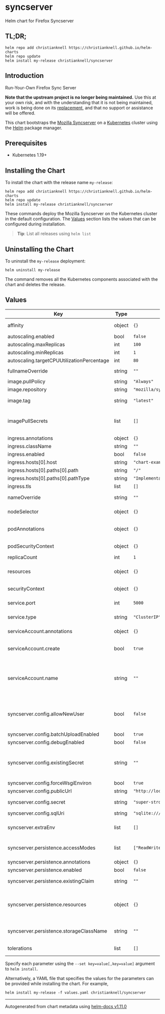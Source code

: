 # syncserver

Helm chart for Firefox Syncserver

## TL;DR;

```console
helm repo add christianknell https://christianknell.github.io/helm-charts
helm repo update
helm install my-release christianknell/syncserver
```

## Introduction

Run-Your-Own Firefox Sync Server

**Note that the upstream project is no longer being maintained.**
Use this at your own risk, and with the understanding that it is not being maintained, work is being done on its [replacement](https://github.com/mozilla-services/syncstorage-rs), and that no support or assistance will be offered.

This chart bootstraps the [Mozilla Syncserver](https://github.com/mozilla-services/syncserver) on a [Kubernetes](http://kubernetes.io) cluster using the [Helm](https://helm.sh) package manager.

## Prerequisites

- Kubernetes 1.19+

## Installing the Chart

To install the chart with the release name `my-release`:

```console
helm repo add christianknell https://christianknell.github.io/helm-charts
helm repo update
helm install my-release christianknell/syncserver
```

These commands deploy the Mozilla Syncserver on the Kubernetes cluster in the default configuration. The [Values](#values) section lists the values that can be configured during installation.

> **Tip**: List all releases using `helm list`

## Uninstalling the Chart

To uninstall the `my-release` deployment:

```console
helm uninstall my-release
```

The command removes all the Kubernetes components associated with the chart and deletes the release.

## Values

| Key                                        | Type   | Default                           | Description                                                                                                            |
| ------------------------------------------ | ------ | --------------------------------- | ---------------------------------------------------------------------------------------------------------------------- |
| affinity                                   | object | `{}`                              | Affinity settings for pod assignment                                                                                   |
| autoscaling.enabled                        | bool   | `false`                           |                                                                                                                        |
| autoscaling.maxReplicas                    | int    | `100`                             |                                                                                                                        |
| autoscaling.minReplicas                    | int    | `1`                               |                                                                                                                        |
| autoscaling.targetCPUUtilizationPercentage | int    | `80`                              |                                                                                                                        |
| fullnameOverride                           | string | `""`                              | String to fully override `"syncserver.fullname"`                                                                       |
| image.pullPolicy                           | string | `"Always"`                        | image pull policy                                                                                                      |
| image.repository                           | string | `"mozilla/syncserver"`            | image repository                                                                                                       |
| image.tag                                  | string | `"latest"`                        | Overrides the image tag                                                                                                |
| imagePullSecrets                           | list   | `[]`                              | If defined, uses a Secret to pull an image from a private Docker registry or repository.                               |
| ingress.annotations                        | object | `{}`                              |                                                                                                                        |
| ingress.className                          | string | `""`                              |                                                                                                                        |
| ingress.enabled                            | bool   | `false`                           |                                                                                                                        |
| ingress.hosts[0].host                      | string | `"chart-example.local"`           |                                                                                                                        |
| ingress.hosts[0].paths[0].path             | string | `"/"`                             |                                                                                                                        |
| ingress.hosts[0].paths[0].pathType         | string | `"ImplementationSpecific"`        |                                                                                                                        |
| ingress.tls                                | list   | `[]`                              |                                                                                                                        |
| nameOverride                               | string | `""`                              | Provide a name in place of `syncserver`                                                                                |
| nodeSelector                               | object | `{}`                              | Node labels for pod assignment                                                                                         |
| podAnnotations                             | object | `{}`                              | Annotations to be added to exporter pods                                                                               |
| podSecurityContext                         | object | `{}`                              | pod-level security context                                                                                             |
| replicaCount                               | int    | `1`                               |                                                                                                                        |
| resources                                  | object | `{}`                              | Resource limits and requests for the controller pods.                                                                  |
| securityContext                            | object | `{}`                              | container-level security context                                                                                       |
| service.port                               | int    | `5000`                            | Kubernetes port where service is exposed                                                                               |
| service.type                               | string | `"ClusterIP"`                     | Kubernetes service type                                                                                                |
| serviceAccount.annotations                 | object | `{}`                              | Annotations to add to the service account                                                                              |
| serviceAccount.create                      | bool   | `true`                            | Specifies whether a service account should be created                                                                  |
| serviceAccount.name                        | string | `""`                              | The name of the service account to use. If not set and create is true, a name is generated using the fullname template |
| syncserver.config.allowNewUser             | bool   | `false`                           | controls whether the server will accept requests from previously-unseen users                                          |
| syncserver.config.batchUploadEnabled       | bool   | `true`                            |                                                                                                                        |
| syncserver.config.debugEnabled             | bool   | `false`                           |                                                                                                                        |
| syncserver.config.existingSecret           | string | `""`                              | Name of an existing secret containing the syncserver secret under the key syncserver-secret                            |
| syncserver.config.forceWsgiEnviron         | bool   | `true`                            |                                                                                                                        |
| syncserver.config.publicUrl                | string | `"http://localhost:5000"`         |                                                                                                                        |
| syncserver.config.secret                   | string | `"super-strong-secret"`           | Secret to secure the syncserver                                                                                        |
| syncserver.config.sqlUri                   | string | `"sqlite:////data/syncserver.db"` |                                                                                                                        |
| syncserver.extraEnv                        | list   | `[]`                              | additional environment variables to be added to the syncserver pods                                                    |
| syncserver.persistence.accessModes         | list   | `["ReadWriteOnce"]`               | the desired access modes the volume should have.                                                                       |
| syncserver.persistence.annotations         | object | `{}`                              |                                                                                                                        |
| syncserver.persistence.enabled             | bool   | `false`                           |                                                                                                                        |
| syncserver.persistence.existingClaim       | string | `""`                              | provide an existing PersistentVolumeClaim                                                                              |
| syncserver.persistence.resources           | object | `{}`                              | represents the minimum and maximum resources the volume should have.                                                   |
| syncserver.persistence.storageClassName    | string | `""`                              | Name of the StorageClass required by the claim.                                                                        |
| tolerations                                | list   | `[]`                              | Toleration labels for pod assignment                                                                                   |

Specify each parameter using the `--set key=value[,key=value]` argument to `helm install`.

Alternatively, a YAML file that specifies the values for the parameters can be provided while installing the chart. For example,

```console
helm install my-release -f values.yaml christianknell/syncserver
```

---

Autogenerated from chart metadata using [helm-docs v1.11.0](https://github.com/norwoodj/helm-docs/releases/v1.11.0)
